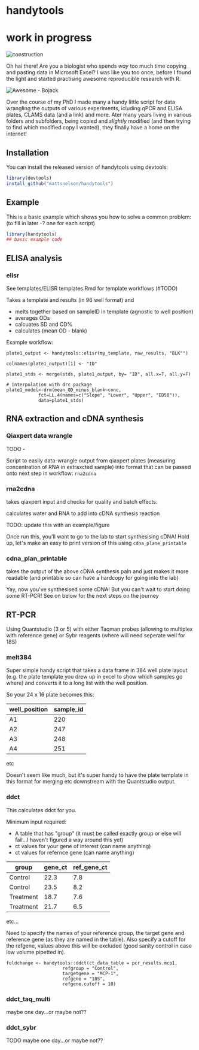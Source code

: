 # handytools

<!-- badges: start -->
<!-- badges: end -->

# work in progress

![construction](https://rsl.ethz.ch/research/researchtopics/dfab/_jcr_content/par/fullwidthimage/image.imageformat.fullwidth.299214605.jpg)



Oh hai there! Are you a biologist who spends *way* too much time copying and pasting data in Microsoft Excel? I was like you too once, before I found the light and started practising awesome reproducible research with R.

![Awesome - Bojack](https://media.giphy.com/media/xT0GqH01ZyKwd3aT3G/giphy.gif)

Over the course of my PhD I made many a handy little script for data wrangling the outputs of various experiments, icluding qPCR and ELISA plates, CLAMS data (and a link) and more. Ater many years living in various folders and subfolders, being copied and *slightly* modified (and then trying to find which modified copy I wanted), they finally have a home on the internet!

## Installation

You can install the released version of handytools using devtools:

``` r
library(devtools)
install_github("mattsnelson/handytools")
```

## Example

This is a basic example which shows you how to solve a common problem: (to fill in later -? one for each script)

``` r
library(handytools)
## basic example code
```

## ELISA analysis

### elisr
See templates/ELISR templates.Rmd for template workflows (#TODO)

Takes a template and results (in 96 well format) and 
 - melts together based on sampleID in template (agnostic to well position)
 - averages ODs
 - calcuates SD and CD%
 - calculates (mean OD - blank)

Example workflow:
```  
plate1_output <- handytools::elisr(my_template, raw_results, "BLK"")

colnames(plate1_output)[1] <- "ID"

plate1_stds <- merge(stds, plate1_output, by= "ID", all.x=T, all.y=F) 

# Interpolation with drc package
plate1_model<-drm(mean_OD_minus_blank~conc,
            fct=LL.4(names=c("Slope", "Lower", "Upper", "ED50")),
            data=plate1_stds)
```

## RNA extraction and cDNA synthesis

### Qiaxpert data wrangle
TODO -  

Script to easily data-wrangle output from qiaxpert plates (measuring concentration of RNA in extraxcted sample) into format that can be passed onto next step in workflow: `rna2cdna`  

### rna2cdna

takes qiaxpert input and checks for quality and batch effects.

calculates water and RNA to add into cDNA synthesis reaction

TODO: update this with an example/figure

Once run this, you'll want to go to the lab to start synthesising cDNA! Hold up, let's make an easy to print version of this using `cdna_plane_printable`  

### cdna_plan_printable

takes the output of the above cDNA synthesis paln and just makes it more readable (and printable so can have a hardcopy for going into the lab)

Yay, now you've synthesised some cDNA! But you can't wait to start doing some RT-PCR! See on below for the next steps on the journey

## RT-PCR

Using Quantstudio (3 or 5) with either Taqman probes (allowing to multiplex with reference gene) or Sybr reagents (where will need seperate well for 18S)

### melt384

Super simple handy script that takes a data frame in 384 well plate layout (e.g. the plate template you drew up in excel to show which samples go where) and converts it to a long list with the well position.

So your 24 x 16 plate becomes this:

|  well_position | sample_id |
|----|---|
| A1  | 220 | 
| A2  | 247 |
| A3  | 248 |
| A4  | 251 |
etc

Doesn't seem like much, but it's super handy to have the plate template in this format for merging etc downstream with the Quantstudio output.

### ddct

This calculates ddct for you.

Minimum input required: 
 - A table that has "group" (it must be called exactly group or else will fail...I haven't figured a way around this yet)
 - ct values for your gene of interest (can name anything)
- ct values for refernce gene  (can name anything)  

|  group | gene_ct | ref_gene_ct
|----|---|---|
| Control  | 22.3 | 7.8 |
| Control  | 23.5 | 8.2 |
| Treatment  | 18.7 | 7.6 |
| Treatment  | 21.7 | 6.5 |
etc...

Need to specify the names of your reference group, the target gene and reference gene (as they are named in the table). Also specify a cutoff for the refgene, values above this will be excluded (good sanity control in case low volume pipetted in).  

```
foldchange <- handytools::ddct(ct_data_table = pcr_results.mcp1, 
                     refgroup = "Control",
                     targetgene = "MCP-1",
                     refgene = "18S",
                     refgene.cutoff = 10)
```


### ddct_taq_multi

maybe one day...or maybe not??

### ddct_sybr

TODO
maybe one day...or maybe not??
